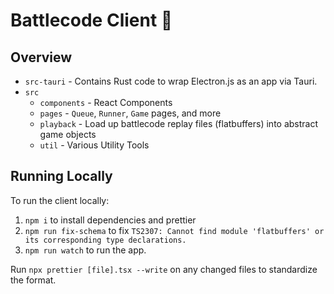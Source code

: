 # Battlecode Client 🌱
## Overview
- `src-tauri` - Contains Rust code to wrap Electron.js as an app via Tauri.
- `src`
  - `components` - React Components
  - `pages` - `Queue`, `Runner`, `Game` pages, and more
  - `playback` - Load up battlecode replay files (flatbuffers) into abstract game objects
  - `util` - Various Utility Tools

## Running Locally
To run the client locally:
1. `npm i` to install dependencies and prettier
3. `npm run fix-schema` to fix `TS2307: Cannot find module 'flatbuffers' or its corresponding type declarations.`
4. `npm run watch` to run the app.

Run `npx prettier [file].tsx --write` on any changed files to standardize the format. 
